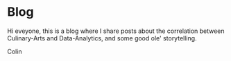 # Blog

Hi eveyone, this is a blog where I share posts about the correlation between Culinary-Arts and Data-Analytics, and some good ole' storytelling.

Colin
